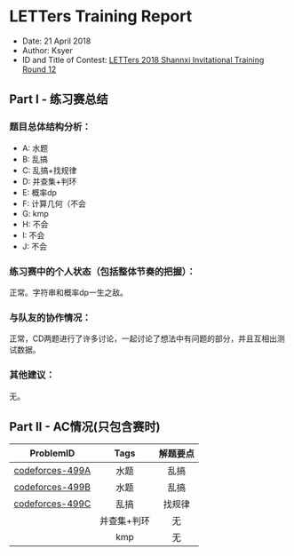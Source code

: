 ﻿# LETTers Training Report

- Date: 21 April 2018
- Author: Ksyer
- ID and Title of Contest: [LETTers 2018 Shannxi Invitational Training Round 12](https://vjudge.net/contest/224068)

## Part I - 练习赛总结

### 题目总体结构分析：

- A: 水题
- B: 乱搞
- C: 乱搞+找规律
- D: 并查集+判环
- E: 概率dp
- F: 计算几何（不会
- G: kmp
- H: 不会
- I: 不会
- J: 不会

### 练习赛中的个人状态（包括整体节奏的把握）：

正常。字符串和概率dp一生之敌。

### 与队友的协作情况：

正常，CD两题进行了许多讨论，一起讨论了想法中有问题的部分，并且互相出测试数据。

### 其他建议：

无。

## Part II - AC情况(只包含赛时)

| ProblemID | Tags | 解题要点 | 
| :-: | :-: | :-: | 
| [codeforces-499A](http://codeforces.com/problemset/problem/499/A) | 水题 | 乱搞 | 
| [codeforces-499B](http://codeforces.com/problemset/problem/499/B) | 水题 | 乱搞 | 
| [codeforces-499C](http://codeforces.com/problemset/problem/499/C) | 乱搞 | 找规律 |
| []() | 并查集+判环 | 无 |
| []() | kmp | 无 |